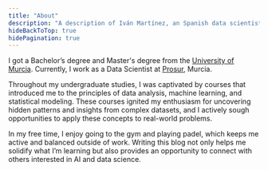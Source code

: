 ```yaml
---
title: "About"
description: "A description of Iván Martínez, an Spanish data scientist."
hideBackToTop: true
hidePagination: true
---
```


I got a Bachelor’s degree and Master's degree from the [University of Murcia](https://www.um.es/). Currently, 
I work as a Data Scientist at [Prosur](https://prosur.es/es/inicio/), Murcia.

Throughout my undergraduate studies, I was captivated by courses that introduced me to the principles of data analysis, machine learning, and statistical modeling. These courses ignited my enthusiasm for uncovering hidden patterns and insights from complex datasets, and I actively sough opportunities to apply these concepts to real-world problems.

In my free time, I enjoy going to the gym and playing padel, which keeps me active and balanced outside of work. Writing this blog not only helps me solidify what I’m learning but also provides an opportunity to connect with others interested in AI and data science.